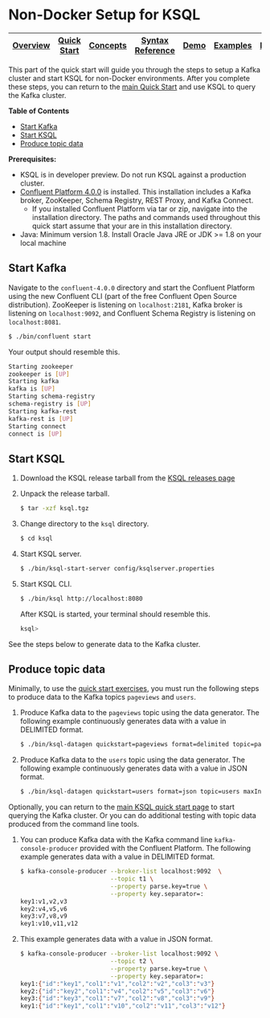 # Non-Docker Setup for KSQL

| [Overview](/docs#ksql-documentation) |[Quick Start](/docs/quickstart#quick-start) | [Concepts](/docs/concepts.md#concepts) | [Syntax Reference](/docs/syntax-reference.md#syntax-reference) |[Demo](/ksql-clickstream-demo#clickstream-analysis) | [Examples](/docs/examples.md#examples) | [FAQ](/docs/faq.md#frequently-asked-questions)  |
|---|----|-----|----|----|----|----|

This part of the quick start will guide you through the steps to setup a Kafka cluster and start KSQL for non-Docker environments. After you complete these steps, you can return to the [main Quick Start](/docs/quickstart#quick-start) and use KSQL to query the Kafka cluster.

**Table of Contents**

- [Start Kafka](#start-kafka)
- [Start KSQL](#start-ksql)
- [Produce topic data](#produce-topic-data)

**Prerequisites:**
- KSQL is in developer preview. Do not run KSQL against a production cluster.
- [Confluent Platform 4.0.0](http://docs.confluent.io/current/installation.html) is installed. This installation includes a Kafka broker, ZooKeeper, Schema Registry, REST Proxy, and Kafka Connect.
  - If you installed Confluent Platform via tar or zip, navigate into the installation directory. The paths and commands used throughout this quick start assume that your are in this installation directory.
- Java: Minimum version 1.8. Install Oracle Java JRE or JDK \>= 1.8 on your local machine

## Start Kafka

Navigate to the `confluent-4.0.0` directory and start the Confluent Platform using the new Confluent CLI (part of the free Confluent Open Source distribution). ZooKeeper is listening on `localhost:2181`, Kafka broker is listening on `localhost:9092`, and Confluent Schema Registry is listening on `localhost:8081`.

```bash
$ ./bin/confluent start
```

Your output should resemble this.

```bash
Starting zookeeper
zookeeper is [UP]
Starting kafka
kafka is [UP]
Starting schema-registry
schema-registry is [UP]
Starting kafka-rest
kafka-rest is [UP]
Starting connect
connect is [UP]
```

## Start KSQL

1. Download the KSQL release tarball from the [KSQL releases page](https://github.com/confluentinc/ksql/releases/latest)

1. Unpack the release tarball.

    ```bash
    $ tar -xzf ksql.tgz
    ```

1.  Change directory to the `ksql` directory.

    ```bash
    $ cd ksql
    ```

1.  Start KSQL server.

    ```bash
    $ ./bin/ksql-start-server config/ksqlserver.properties
      ```
        
1.  Start KSQL CLI.

    ```bash
    $ ./bin/ksql http://localhost:8080
    ```

    After KSQL is started, your terminal should resemble this.

    ```bash
    ksql>
    ```

See the steps below to generate data to the Kafka cluster.

## Produce topic data
Minimally, to use the [quick start exercises](/docs/quickstart#quick-start), you must run the following steps to produce data to the Kafka topics `pageviews` and `users`.

1.  Produce Kafka data to the `pageviews` topic using the data generator. The following example continuously generates data with a value in DELIMITED format.

    ```bash
    $ ./bin/ksql-datagen quickstart=pageviews format=delimited topic=pageviews maxInterval=10000
    ```

1.  Produce Kafka data to the `users` topic using the data generator. The following example continuously generates data with a value in JSON format.

    ```bash
    $ ./bin/ksql-datagen quickstart=users format=json topic=users maxInterval=10000
    ```

Optionally, you can return to the [main KSQL quick start page](/docs/quickstart#quick-start) to start querying the Kafka cluster. Or you can do additional testing with topic data produced from the command line tools.

1.  You can produce Kafka data with the Kafka command line `kafka-console-producer` provided with the Confluent Platform. The following example generates data with a value in DELIMITED format.

    ```bash
    $ kafka-console-producer --broker-list localhost:9092  \
                             --topic t1 \
                             --property parse.key=true \
                             --property key.separator=:
    key1:v1,v2,v3
    key2:v4,v5,v6
    key3:v7,v8,v9
    key1:v10,v11,v12
    ```

1.  This example generates data with a value in JSON format.

    ```bash
    $ kafka-console-producer --broker-list localhost:9092 \
                             --topic t2 \
                             --property parse.key=true \
                             --property key.separator=:
    key1:{"id":"key1","col1":"v1","col2":"v2","col3":"v3"}
    key2:{"id":"key2","col1":"v4","col2":"v5","col3":"v6"}
    key3:{"id":"key3","col1":"v7","col2":"v8","col3":"v9"}
    key1:{"id":"key1","col1":"v10","col2":"v11","col3":"v12"}
    ```

